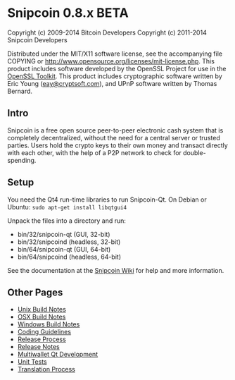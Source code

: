 Snipcoin 0.8.x BETA
====================

Copyright (c) 2009-2014 Bitcoin Developers
Copyright (c) 2011-2014 Snipcoin Developers

Distributed under the MIT/X11 software license, see the accompanying
file COPYING or http://www.opensource.org/licenses/mit-license.php.
This product includes software developed by the OpenSSL Project for use in the [OpenSSL Toolkit](http://www.openssl.org/). This product includes
cryptographic software written by Eric Young ([eay@cryptsoft.com](mailto:eay@cryptsoft.com)), and UPnP software written by Thomas Bernard.


Intro
---------------------
Snipcoin is a free open source peer-to-peer electronic cash system that is
completely decentralized, without the need for a central server or trusted
parties.  Users hold the crypto keys to their own money and transact directly
with each other, with the help of a P2P network to check for double-spending.


Setup
---------------------
You need the Qt4 run-time libraries to run Snipcoin-Qt. On Debian or Ubuntu:
	`sudo apt-get install libqtgui4`

Unpack the files into a directory and run:

- bin/32/snipcoin-qt (GUI, 32-bit)
- bin/32/snipcoind (headless, 32-bit)
- bin/64/snipcoin-qt (GUI, 64-bit)
- bin/64/snipcoind (headless, 64-bit)

See the documentation at the [Snipcoin Wiki](http://snipcoin.info)
for help and more information.


Other Pages
---------------------
- [Unix Build Notes](build-unix.md)
- [OSX Build Notes](build-osx.md)
- [Windows Build Notes](build-msw.md)
- [Coding Guidelines](coding.md)
- [Release Process](release-process.md)
- [Release Notes](release-notes.md)
- [Multiwallet Qt Development](multiwallet-qt.md)
- [Unit Tests](unit-tests.md)
- [Translation Process](translation_process.md)
